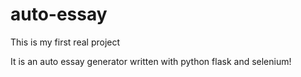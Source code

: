 # auto-essay

This is my first real project

It is an auto essay generator written with python flask and selenium!